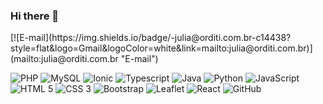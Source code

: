 ### Hi there 👋

<!--
**DiasJulia/DiasJulia** is a ✨ _special_ ✨ repository because its `README.md` (this file) appears on your GitHub profile.

Here are some ideas to get you started:

- 🔭 I’m currently working on ...
- 🌱 I’m currently learning ...
- 👯 I’m looking to collaborate on ...
- 🤔 I’m looking for help with ...
- 💬 Ask me about ...
- 📫 How to reach me: ...
- 😄 Pronouns: ...
- ⚡ Fun fact: ...
-->[![E-mail](https://img.shields.io/badge/-julia@orditi.com.br-c14438?style=flat&logo=Gmail&logoColor=white&link=mailto:julia@orditi.com.br)](mailto:julia@orditi.com.br "E-mail")

![PHP](https://img.shields.io/badge/-PHP-563D7C?style=flat&logo=PHP) ![MySQL](https://img.shields.io/badge/-MySQL-black?style=flat&logo=MySQL&logoColor=white) ![Ionic](https://img.shields.io/badge/-Ionic-white?style=flat&logo=Ionic) ![Typescript](https://img.shields.io/badge/-Typescript-red?style=flat&logo=typescript) ![Java](https://img.shields.io/badge/-java-red?style=flat&logo=java) ![Python](https://img.shields.io/badge/-Python-black?style=flat&logo=python) ![JavaScript](https://img.shields.io/badge/-JavaScript-yellow?style=flat&logo=JavaScript) ![HTML 5](https://img.shields.io/badge/-HTML%205-E34F26?style=flat&logo=HTML5&logoColor=white) ![CSS 3](https://img.shields.io/badge/-CSS%203-1572B6?style=flat&logo=CSS3) ![Bootstrap](https://img.shields.io/badge/-Bootstrap-purple?style=flat&logo=bootstrap) ![Leaflet](https://img.shields.io/badge/-Leaflet-green?style=flat&logo=leaflet) ![React](https://img.shields.io/badge/-Leaflet-green?style=flat&logo=leaflet) ![GitHub](https://img.shields.io/badge/-GitHub-181717?style=flat&logo=GitHub)
